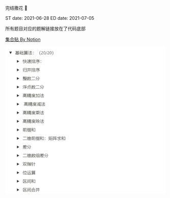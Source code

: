 
完结撒花 🍉

ST date: 2021-06-28
ED date: 2021-07-05

所有题目对应的题解链接放在了代码底部


[集合贴 By Notion](https://www.notion.so/fengwei2002/AcWing-2ed2f53326b049b8945f6119c83874be)

![20210705214947-2021-07-05](https://raw.githubusercontent.com/fengwei2002/Pictures_01/master/img/20210705214947-2021-07-05.png)